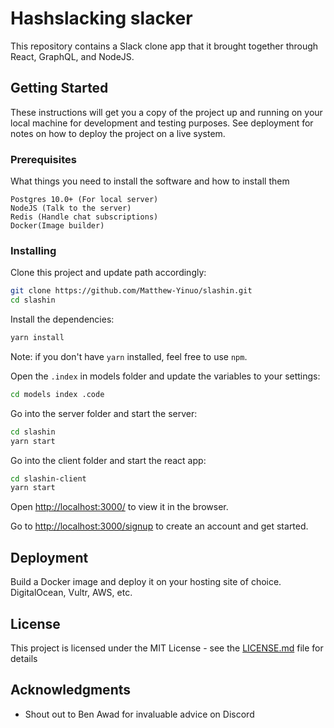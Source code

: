 # Hashslacking slacker

This repository contains a Slack clone app that it brought together through React, GraphQL, and NodeJS.

## Getting Started

These instructions will get you a copy of the project up and running on your local machine for development and testing purposes. See deployment for notes on how to deploy the project on a live system.

### Prerequisites

What things you need to install the software and how to install them

```
Postgres 10.0+ (For local server)
NodeJS (Talk to the server)
Redis (Handle chat subscriptions)
Docker(Image builder)
```

### Installing

Clone this project and update path accordingly:

```sh
git clone https://github.com/Matthew-Yinuo/slashin.git
cd slashin
```

Install the dependencies:

```sh
yarn install
```

Note: if you don't have `yarn` installed, feel free to use `npm`.

Open the `.index` in models folder and update the variables to your settings:

```sh
cd models index .code
```
Go into the server folder and start the server:

```sh
cd slashin
yarn start
```
Go into the client folder and start the react app:

```sh
cd slashin-client
yarn start
```

Open [http://localhost:3000/](http://localhost:3000/) to view it in the browser.

Go to [http://localhost:3000/signup](http://localhost:3000/register) to create an
account and get started.

## Deployment

Build a Docker image and deploy it on your hosting site of choice. DigitalOcean, Vultr, AWS, etc.


## License

This project is licensed under the MIT License - see the [LICENSE.md](LICENSE.md) file for details

## Acknowledgments

* Shout out to Ben Awad for invaluable advice on Discord
